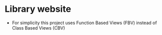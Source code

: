 # Library website
- For simplicity this project uses Function Based Views (FBV) instead of Class Based Views (CBV)
